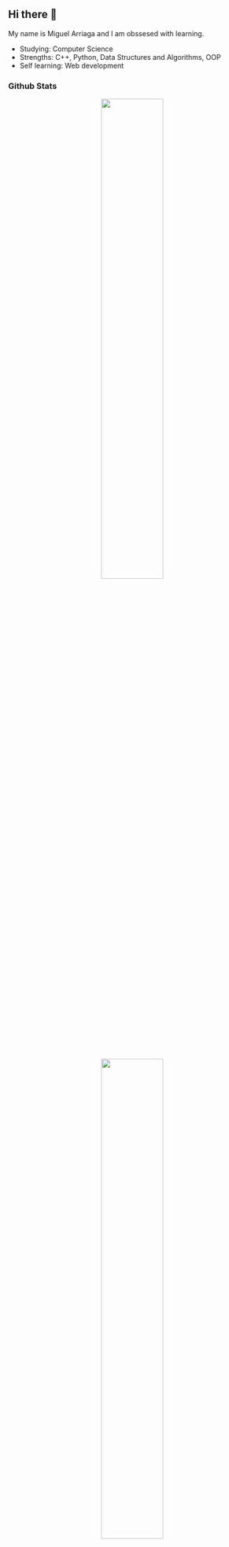## Hi there 👋

My name is Miguel Arriaga and I am obssesed with learning.
- Studying: Computer Science
- Strengths: C++, Python, Data Structures and Algorithms, OOP
- Self learning: Web development

### Github Stats

<div align="center">
<img width="50%" src="https://github-readme-stats.vercel.app/api?username=marriagav&layout=compact&count_private=true&theme=react&&hide_border=true&show_icons=true"> 
<div align="center">
<img width="50%" src="https://github-readme-stats.vercel.app/api/top-langs/?username=marriagav&count_private=true&layout=compact&theme=react&&hide_border=true"> 
